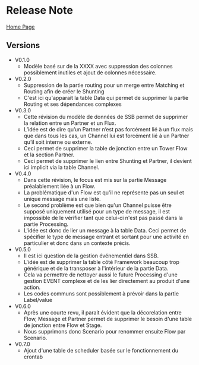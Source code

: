 # Release Note #

[Home Page](../README.md)

## Versions ##
- V0.1.0
	- Modèle basé sur  de la XXXX avec suppression des colonnes possiblement inutiles et ajout de colonnes nécessaire.
- V0.2.0
	- Suppression de la partie routing pour un merge entre Matching et Routing afin de créer le Shunting
	- C'est ici qu'apparait la table Data qui permet de supprimer la partie Routing et ses dépendances complexes
- V0.3.0
	- Cette révision du modèle de données de SSB permet de supprimer la relation entre un Partner et un Flux.
	- L’idée est de dire qu’un Partner n’est pas forcément lié à un flux mais que dans tous les cas, un Channel lui est forcément lié à un Partner qu’il soit interne ou externe.
	- Ceci permet de supprimer la table de jonction entre un Tower Flow et la section Partner.
	- Ceci permet de supprimer le lien entre Shunting et Partner, il devient ici implicit via la table Channel.
- V0.4.0
	- Dans cette révision, le focus est mis sur la partie Message préalablement liée à un Flow.
	- La problématique d'un Flow est qu'il ne représente pas un seul et unique message mais une liste.
	- Le second problème est que bien qu'un Channel puisse être supposé uniquement utilisé pour un type de message, il est impossible de le vérifier tant que celui-ci n'est pas passé dans la partie Processing.
	- L'idée est donc de lier un message à la table Data. Ceci permet de spécifier le type de message entrant et sortant pour une activité en particulier et donc dans un contexte précis.
- V0.5.0
	- Il est ici question de la gestion événementiel dans SSB.
	- L'idée est de supprimer la table côté Framework beaucoup trop générique et de la transposer à l'intérieur de la partie Data.
	- Cela va permettre de nettoyer aussi le future Processing d'une gestion EVENT complexe et de les lier directement au produit d'une action.
	- Les codes communs sont possiblement à prévoir dans la partie Label/value
- V0.6.0
	- Après une courte revu, il parait évident que la décorelation entre Flow, Message et Partner permet de supprimer le besoin d'une table de jonction entre Flow et Stage.
	- Nous supprimons donc Scenario pour renommer ensuite Flow par Scenario.
- V0.7.0
	- Ajout d'une table de scheduler basée sur le fonctionnement du crontab
